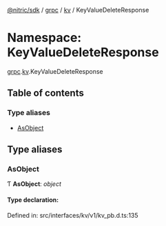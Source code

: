 [@nitric/sdk](../README.md) / [grpc](grpc.md) / [kv](grpc.kv.md) / KeyValueDeleteResponse

# Namespace: KeyValueDeleteResponse

[grpc](grpc.md).[kv](grpc.kv.md).KeyValueDeleteResponse

## Table of contents

### Type aliases

- [AsObject](grpc.kv.keyvaluedeleteresponse.md#asobject)

## Type aliases

### AsObject

Ƭ **AsObject**: *object*

#### Type declaration:

Defined in: src/interfaces/kv/v1/kv_pb.d.ts:135
